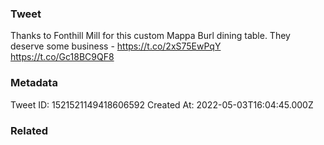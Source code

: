 ### Tweet
Thanks to Fonthill Mill for this custom Mappa Burl dining table. They deserve some business - https://t.co/2xS75EwPqY https://t.co/Gc18BC9QF8

### Metadata
Tweet ID: 1521521149418606592
Created At: 2022-05-03T16:04:45.000Z

### Related

